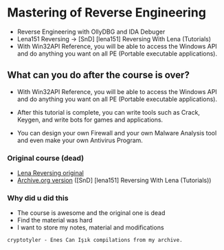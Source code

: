 # Mastering of Reverse Engineering

- Reverse Engineering with OllyDBG and IDA Debuger
- Lena151 Reversing -> [SnD] [lena151] Reversing With Lena (Tutorials)
- With Win32API Reference, you will be able to access the Windows API and do anything you want on all PE (Portable executable applications).

## What can you do after the course is over?

* With Win32API Reference, you will be able to access the Windows API and do anything you want on all PE (Portable executable applications).

* After this tutorial is complete, you can write tools such as Crack, Keygen, and write bots for games and applications.

* You can design your own Firewall and your own Malware Analysis tool and even make your own Antivirus Program.


### Original course (dead)

- [Lena Reversing original](https://tuts4you.com/download.php?view.2876)
- [Archive.org version](https://archive.org/details/lena151) ([SnD] [lena151] Reversing With Lena (Tutorials))

###  Why did u did this

- The course is awesome and the original one is dead
- Find the material was hard
- I want to store my notes, material and modifications


``cryptotyler - Enes Can Işık compilations from my archive.``